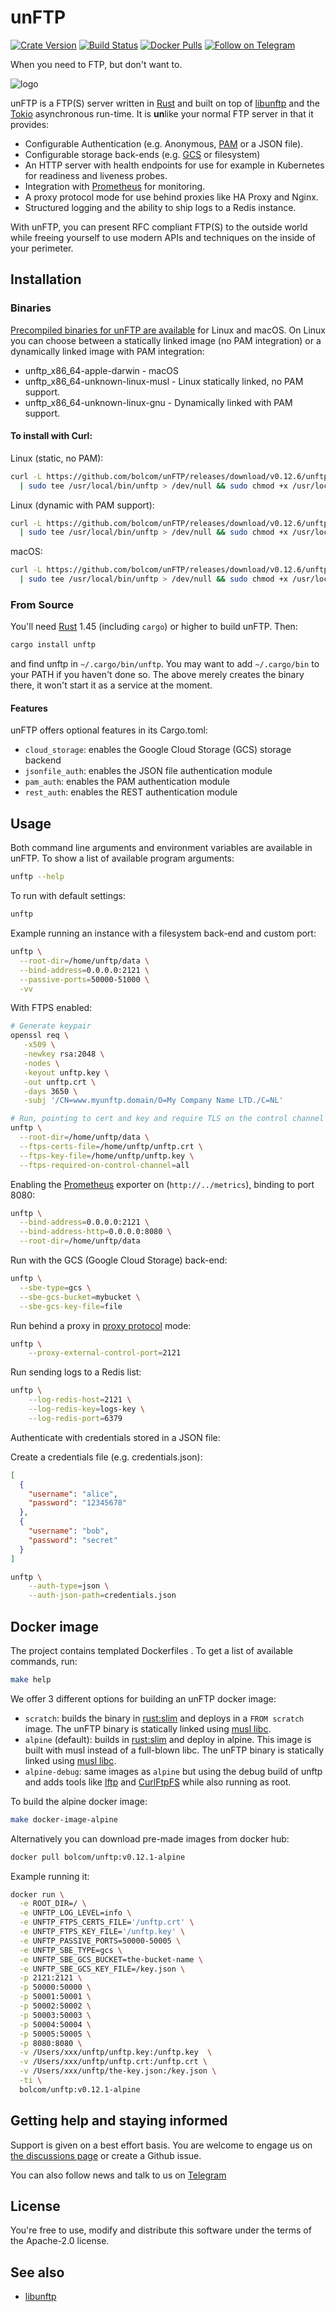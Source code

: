 # unFTP

[![Crate Version](https://img.shields.io/crates/v/unftp.svg)](https://crates.io/crates/unftp)
[![Build Status](https://travis-ci.org/bolcom/unFTP.svg)](https://travis-ci.org/bolcom/unFTP) 
[![Docker Pulls](https://img.shields.io/docker/pulls/bolcom/unftp.svg?maxAge=2592000?style=plastic)](https://hub.docker.com/r/bolcom/unftp/)
[![Follow on Telegram](https://img.shields.io/badge/follow%20on-Telegram-brightgreen.svg)](https://t.me/unftp)

When you need to FTP, but don't want to.

![logo](logo.png)

unFTP is a FTP(S) server written in [Rust](https://www.rust-lang.org) and built on top of [libunftp](https://github.com/bolcom/libunftp) and the [Tokio](https://tokio.rs) asynchronous run-time. It is **un**like your normal FTP server in that it provides:

- Configurable Authentication (e.g. Anonymous, [PAM](https://en.wikipedia.org/wiki/Linux_PAM) or a JSON file).
- Configurable storage back-ends (e.g. [GCS](https://cloud.google.com/storage/) or filesystem)
- An HTTP server with health endpoints for use for example in Kubernetes for readiness and liveness probes.
- Integration with [Prometheus](https://prometheus.io) for monitoring.
- A proxy protocol mode for use behind proxies like HA Proxy and Nginx.
- Structured logging and the ability to ship logs to a Redis instance.

With unFTP, you can present RFC compliant FTP(S) to the outside world while freeing yourself to use modern APIs and 
techniques on the inside of your perimeter.

## Installation

### Binaries

[Precompiled binaries for unFTP are available](https://github.com/bolcom/unFTP/releases) for Linux and macOS. On Linux
you can choose between a statically linked image (no PAM integration) or a dynamically linked image with PAM integration:

- unftp_x86_64-apple-darwin - macOS
- unftp_x86_64-unknown-linux-musl - Linux statically linked, no PAM support.
- unftp_x86_64-unknown-linux-gnu - Dynamically linked with PAM support.

#### To install with Curl:

Linux (static, no PAM):

```sh
curl -L https://github.com/bolcom/unFTP/releases/download/v0.12.6/unftp_x86_64-unknown-linux-musl \
  | sudo tee /usr/local/bin/unftp > /dev/null && sudo chmod +x /usr/local/bin/unftp
```

Linux (dynamic with PAM support):

```sh
curl -L https://github.com/bolcom/unFTP/releases/download/v0.12.6/unftp_x86_64-unknown-linux-gnu \
  | sudo tee /usr/local/bin/unftp > /dev/null && sudo chmod +x /usr/local/bin/unftp
```

macOS:

```sh
curl -L https://github.com/bolcom/unFTP/releases/download/v0.12.6/unftp_x86_64-apple-darwin \
  | sudo tee /usr/local/bin/unftp > /dev/null && sudo chmod +x /usr/local/bin/unftp
```

### From Source

You'll need [Rust](https://rust-lang.org) 1.45 (including `cargo`) or higher to build unFTP. Then: 

```sh
cargo install unftp
```

and find unftp in `~/.cargo/bin/unftp`. You may want to add `~/.cargo/bin` to your PATH if you haven't done so. The above 
merely creates the binary there, it won't start it as a service at the moment.

#### Features

unFTP offers optional features in its Cargo.toml:

- `cloud_storage`: enables the Google Cloud Storage (GCS) storage backend
- `jsonfile_auth`: enables the JSON file authentication module
- `pam_auth`: enables the PAM authentication module
- `rest_auth`: enables the REST authentication module

## Usage

Both command line arguments and environment variables are available in unFTP. To show a list of available 
program arguments:

```sh
unftp --help
```

To run with default settings:

```sh
unftp
```

Example running an instance with a filesystem back-end and custom port:

```sh
unftp \
  --root-dir=/home/unftp/data \
  --bind-address=0.0.0.0:2121 \
  --passive-ports=50000-51000 \
  -vv
```

With FTPS enabled:

```sh
# Generate keypair
openssl req \
   -x509 \
   -newkey rsa:2048 \
   -nodes \
   -keyout unftp.key \
   -out unftp.crt \
   -days 3650 \
   -subj '/CN=www.myunftp.domain/O=My Company Name LTD./C=NL'

# Run, pointing to cert and key and require TLS on the control channel
unftp \
  --root-dir=/home/unftp/data \
  --ftps-certs-file=/home/unftp/unftp.crt \
  --ftps-key-file=/home/unftp/unftp.key \
  --ftps-required-on-control-channel=all
```

Enabling the [Prometheus](https://prometheus.io) exporter on (`http://../metrics`), binding to port 8080:

```sh
unftp \
  --bind-address=0.0.0.0:2121 \
  --bind-address-http=0.0.0.0:8080 \
  --root-dir=/home/unftp/data
```

Run with the GCS (Google Cloud Storage) back-end:

```sh
unftp \
  --sbe-type=gcs \
  --sbe-gcs-bucket=mybucket \
  --sbe-gcs-key-file=file
```

Run behind a proxy in [proxy protocol](https://www.haproxy.com/blog/haproxy/proxy-protocol/) mode:

```sh
unftp \
    --proxy-external-control-port=2121
```

Run sending logs to a Redis list:

```sh
unftp \
    --log-redis-host=2121 \
    --log-redis-key=logs-key \
    --log-redis-port=6379
```

Authenticate with credentials stored in a JSON file:

Create a credentials file (e.g. credentials.json):

```json
[
  {
    "username": "alice",
    "password": "12345678"
  },
  {
    "username": "bob",
    "password": "secret"
  }
]
```

```sh
unftp \
    --auth-type=json \
    --auth-json-path=credentials.json
```

## Docker image

The project contains templated Dockerfiles . To get a list of available commands, run:

```sh
make help
```

We offer 3 different options for building an unFTP docker image:

- `scratch`: builds the binary in [rust:slim](https://hub.docker.com/_/rust) and deploys in a `FROM scratch` image. The unFTP binary is statically linked using [musl libc](https://www.musl-libc.org/).
- `alpine` (default): builds in [rust:slim](https://hub.docker.com/_/rust) and deploy in alpine. This image is built with musl instead of a full-blown libc. The unFTP binary is statically linked using [musl libc](https://www.musl-libc.org/).
- `alpine-debug`: same images as `alpine` but using the debug build of unftp and adds tools like [lftp](https://lftp.yar.ru/) and [CurlFtpFS](http://curlftpfs.sourceforge.net/) while also running as root.

To build the alpine docker image:

```sh
make docker-image-alpine
```

Alternatively you can download pre-made images from docker hub:

```sh
docker pull bolcom/unftp:v0.12.1-alpine
```

Example running it:

```sh
docker run \
  -e ROOT_DIR=/ \
  -e UNFTP_LOG_LEVEL=info \
  -e UNFTP_FTPS_CERTS_FILE='/unftp.crt' \
  -e UNFTP_FTPS_KEY_FILE='/unftp.key' \
  -e UNFTP_PASSIVE_PORTS=50000-50005 \
  -e UNFTP_SBE_TYPE=gcs \
  -e UNFTP_SBE_GCS_BUCKET=the-bucket-name \
  -e UNFTP_SBE_GCS_KEY_FILE=/key.json \
  -p 2121:2121 \
  -p 50000:50000 \
  -p 50001:50001 \
  -p 50002:50002 \
  -p 50003:50003 \
  -p 50004:50004 \
  -p 50005:50005 \
  -p 8080:8080 \
  -v /Users/xxx/unftp/unftp.key:/unftp.key  \
  -v /Users/xxx/unftp/unftp.crt:/unftp.crt \
  -v /Users/xxx/unftp/the-key.json:/key.json \
  -ti \
  bolcom/unftp:v0.12.1-alpine
```

## Getting help and staying informed

Support is given on a best effort basis. You are welcome to engage us on [the discussions page](https://github.com/bolcom/unftp/discussions)
or create a Github issue.

You can also follow news and talk to us on [Telegram](https://t.me/unftp) 

## License

You're free to use, modify and distribute this software under the terms of the Apache-2.0 license.

## See also

- [libunftp](https://github.com/bolcom/libunftp)
